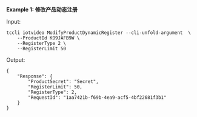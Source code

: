 **Example 1: 修改产品动态注册**



Input: 

```
tccli iotvideo ModifyProductDynamicRegister --cli-unfold-argument  \
    --ProductId KO9JAFB9W \
    --RegisterType 2 \
    --RegisterLimit 50
```

Output: 
```
{
    "Response": {
        "ProductSecret": "Secret",
        "RegisterLimit": 50,
        "RegisterType": 2,
        "RequestId": "1aa7421b-f69b-4ea9-acf5-4bf22681f3b1"
    }
}
```

